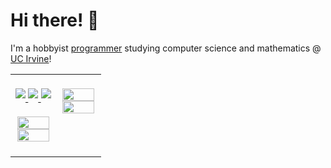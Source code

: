 # Hi there! 👋
I'm a hobbyist <a href="https://philosolog.com">programmer</a> studying computer science and mathematics @ <a href="https://uci.edu/">UC Irvine</a>!  
  

<table>
	<tr>
		<td valign="top" width="50%">
			<br />
			<div align="center">
				<a href="https://linkedin.com/in/philosolog" target="_blank" rel="noopener noreferrer">
					<img src="https://img.shields.io/badge/linkedin-%230077B5.svg?style=for-the-badge&logo=linkedin&logoColor=white" style="margin-bottom: 5px;" />
				</a>
				<a href="https://discord.com/users/897728576659529780" target="_blank" rel="noopener noreferrer">
					<img src="https://img.shields.io/badge/Discord-%235865F2.svg?style=for-the-badge&logo=discord&logoColor=white" style="margin-bottom: 5px;" />
				</a>
				<a href="https://leetcode.com/u/philosolog" target="_blank" rel="noopener noreferrer">
					<img src="https://img.shields.io/badge/LeetCode-000000?style=for-the-badge&logo=LeetCode&logoColor=#d16c06" style="margin-bottom: 5px;" />
				</a>
			</div>
			<br />
			<div align="center">
				<a href="https://philosolog.com/" target="_blank" rel="noopener noreferrer">
					<img src="https://github-readme-stats.vercel.app/api?username=philosolog&show_icons=true&rank_icon=github&count_private=true&hide=commits&theme=graywhite" style="width: 95%" />
				</a>
				<a href="https://philosolog.com/" target="_blank" rel="noopener noreferrer">
					<img src="https://github-readme-stats.vercel.app/api/top-langs?username=philosolog&layout=compact&hide_progress=false&langs_count=8&count_private=true&theme=graywhite" style="width: 95%" />
				</a>
			</div>
			<br />
		</td>
		<td valign="top" width="50%">
			<br />
			<div align="center">
				<a href="https://leetcode.com/u/philosolog" target="_blank" rel="noopener noreferrer">
					<img src="https://leetcard.jacoblin.cool/philosolog?theme=light&font=Noto%20Sans&ext=contest" style="width: 95%" />
    				</a>
				<a href="https://open.spotify.com/user/araknala?si=9be3d7b7844a405a" target="_blank" rel="noopener noreferrer">
					<img src="https://spotify-github-profile.kittinanx.com/api/view?uid=araknala&cover_image=true&theme=natemoo-re&show_offline=true&background_color=FFFFFF&interchange=true&bar_color_cover=false" style="width: 95%" />
				</a>
			</div>
			<br />
		</td>
	</tr>
</table>

<!-- TODO: Blog, projects, and publications -->
